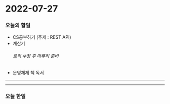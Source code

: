 2022-07-27
==========

### 오늘의 할일
* CS공부하기 (주제 : REST API)
* 계산기
    ###### 로직 수정 후 마무리 준비
* 운영체제 책 독서

<hr/>
<hr/>

### 오늘 한일